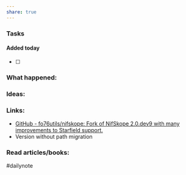 ```yaml
---
share: true
---
```

### Tasks 

#### Added today

- [ ]

### What happened:


### Ideas:


### Links:

- [GitHub - fo76utils/nifskope: Fork of NifSkope 2.0.dev9 with many improvements to Starfield support.](https://github.com/fo76utils/nifskope)
- Version without path migration 
### Read articles/books:


#dailynote 